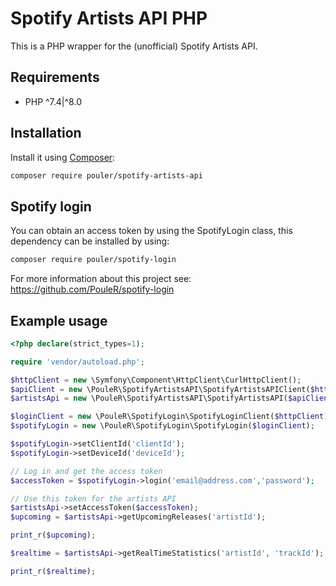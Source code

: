 # Spotify Artists API PHP

This is a PHP wrapper for the (unofficial) Spotify Artists API.

## Requirements
* PHP ^7.4|^8.0

## Installation
Install it using [Composer](https://getcomposer.org/):

```sh
composer require pouler/spotify-artists-api
```

## Spotify login
You can obtain an access token by using the SpotifyLogin class, this dependency can be installed by using:

```sh
composer require pouler/spotify-login
```

For more information about this project see: https://github.com/PouleR/spotify-login

## Example usage

```php
<?php declare(strict_types=1);

require 'vendor/autoload.php';

$httpClient = new \Symfony\Component\HttpClient\CurlHttpClient();
$apiClient = new \PouleR\SpotifyArtistsAPI\SpotifyArtistsAPIClient($httpClient);
$artistsApi = new \PouleR\SpotifyArtistsAPI\SpotifyArtistsAPI($apiClient);

$loginClient = new \PouleR\SpotifyLogin\SpotifyLoginClient($httpClient);
$spotifyLogin = new \PouleR\SpotifyLogin\SpotifyLogin($loginClient);

$spotifyLogin->setClientId('clientId');
$spotifyLogin->setDeviceId('deviceId');

// Log in and get the access token
$accessToken = $spotifyLogin->login('email@address.com','password');

// Use this token for the artists API
$artistsApi->setAccessToken($accessToken);
$upcoming = $artistsApi->getUpcomingReleases('artistId');

print_r($upcoming);

$realtime = $artistsApi->getRealTimeStatistics('artistId', 'trackId');

print_r($realtime);
```
